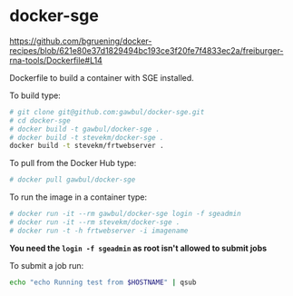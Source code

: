 docker-sge
==========

https://github.com/bgruening/docker-recipes/blob/621e80e37d1829494bc193ce3f20fe7f4833ec2a/freiburger-rna-tools/Dockerfile#L14

Dockerfile to build a container with SGE installed.

To build type:

```bash
# git clone git@github.com:gawbul/docker-sge.git
# cd docker-sge
# docker build -t gawbul/docker-sge .
# docker build -t stevekm/docker-sge .
docker build -t stevekm/frtwebserver .
```

To pull from the Docker Hub type:

```bash
# docker pull gawbul/docker-sge
```

To run the image in a container type:

```bash
# docker run -it --rm gawbul/docker-sge login -f sgeadmin
# docker run -it --rm stevekm/docker-sge .
# docker run -t -h frtwebserver -i imagename
```

**You need the `login -f sgeadmin` as root isn't allowed to submit jobs**

To submit a job run:

```bash
echo "echo Running test from $HOSTNAME" | qsub
```
